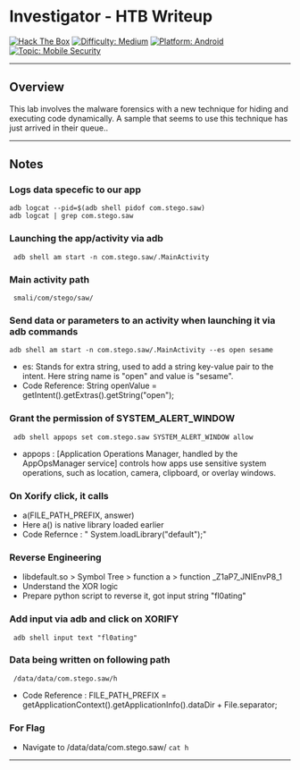 # Investigator - HTB Writeup

[![Hack The Box](https://img.shields.io/badge/HackTheBox-SAW-yellow?logo=hackthebox)](https://app.hackthebox.com/challenges/286)
[![Difficulty: Medium](https://img.shields.io/badge/Difficulty-Medium-yellow)](https://github.com/subhash00/HackTheBox/)
[![Platform: Android](https://img.shields.io/badge/Platform-Android-brightgreen)](https://github.com/subhash00/HackTheBox/)
[![Topic: Mobile Security](https://img.shields.io/badge/Topic-Mobile%20Security-blueviolet)](https://en.wikipedia.org/wiki/Mobile_security)

---

## Overview

This lab involves the malware forensics with a new technique for hiding and executing code dynamically. A sample that seems to use this technique has just arrived in their queue..

---

## Notes

### Logs data specefic to our app
```
adb logcat --pid=$(adb shell pidof com.stego.saw)
adb logcat | grep com.stego.saw 
```

### Launching the app/activity via adb
``` adb shell am start -n com.stego.saw/.MainActivity```

### Main activity path
``` smali/com/stego/saw/```

### Send data or parameters to an activity when launching it via adb commands
```
adb shell am start -n com.stego.saw/.MainActivity --es open sesame
```
- es: Stands for extra string, used to add a string key-value pair to the intent. Here string name is "open" and value is "sesame".
- Code Reference: String openValue = getIntent().getExtras().getString("open");

### Grant the permission of SYSTEM_ALERT_WINDOW
``` adb shell appops set com.stego.saw SYSTEM_ALERT_WINDOW allow```
- appops : [Application Operations Manager, handled by the AppOpsManager service] controls how apps use sensitive system operations, such as location, camera, clipboard, or overlay windows.

### On Xorify click, it calls
- a(FILE_PATH_PREFIX, answer)
- Here a() is native library loaded earlier
- Code Refernce : " System.loadLibrary("default");"

### Reverse Engineering
- libdefault.so > Symbol Tree > function a > function _Z1aP7_JNIEnvP8_1
- Understand the XOR logic
- Prepare python script to reverse it, got input string "fl0ating"

### Add input via adb and click on XORIFY
``` adb shell input text "fl0ating"```

### Data being written on following path
``` /data/data/com.stego.saw/h```
- Code Reference : FILE_PATH_PREFIX = getApplicationContext().getApplicationInfo().dataDir + File.separator;

### For Flag 
- Navigate to /data/data/com.stego.saw/
```cat h```

---
